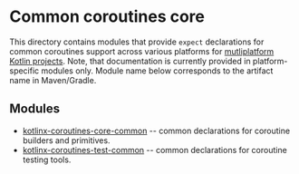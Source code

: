 # Common coroutines core

This directory contains modules that provide `expect` declarations for common coroutines support across
various platforms for [mutliplatform Kotlin projects](https://kotlinlang.org/docs/reference/multiplatform.html).
Note, that documentation is currently provided in platform-specific modules only.
Module name below corresponds to the artifact name in Maven/Gradle.

## Modules

* [kotlinx-coroutines-core-common](kotlinx-coroutines-core-common/README.md) -- common declarations for coroutine builders and primitives.
* [kotlinx-coroutines-test-common](kotlinx-coroutines-test-common/README.md) -- common declarations for coroutine testing tools.

